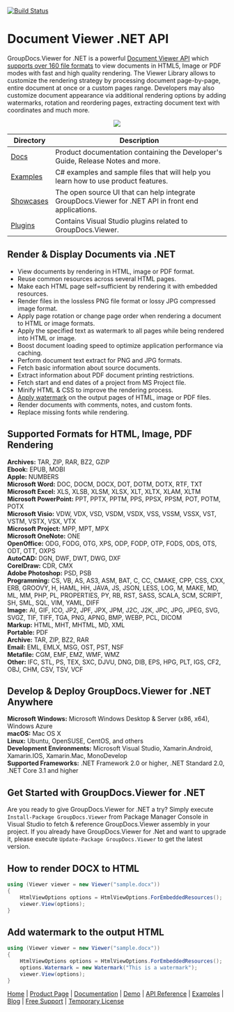 [![Build Status](https://travis-ci.com/groupdocs-viewer/GroupDocs.Viewer-for-.NET.svg?branch=master)](https://travis-ci.com/groupdocs-viewer/GroupDocs.Viewer-for-.NET)

# Document Viewer .NET API

GroupDocs.Viewer for .NET is a powerful [Document Viewer API](https://products.groupdocs.com/viewer/net) which [supports over 160 file formats](https://docs.groupdocs.com/viewer/net/supported-document-formats/) to view documents in HTML5, Image or PDF modes with fast and high quality rendering. The Viewer Library allows to customize the rendering strategy by processing document page-by-page, entire document at once or a custom pages range. Developers may also customize document appearance via additional rendering options by adding watermarks, rotation and reordering pages, extracting document text with coordinates and much more.

<p align="center">
  <a title="Download complete GroupDocs.Viewer for .NET source code" href="https://github.com/groupdocsviewer/GroupDocs_Viewer_NET/archive/master.zip">
	<img src="https://raw.github.com/AsposeExamples/java-examples-dashboard/master/images/downloadZip-Button-Large.png" />
  </a>
</p>

Directory | Description
--------- | -----------
[Docs](https://github.com/groupdocs-viewer/GroupDocs.Viewer-for-.NET/tree/master/Docs)  | Product documentation containing the Developer's Guide, Release Notes and more.
[Examples](https://github.com/groupdocs-viewer/GroupDocs.Viewer-for-.NET/tree/master/Examples)  | C# examples and sample files that will help you learn how to use product features. 
[Showcases](https://github.com/groupdocs-viewer/GroupDocs.Viewer-for-.NET/tree/master/Showcases)  | The open source UI that can help integrate GroupDocs.Viewer for .NET API in front end applications. 
[Plugins](https://github.com/groupdocs-viewer/GroupDocs.Viewer-for-.NET/tree/master/Plugins)  | Contains Visual Studio plugins related to GroupDocs.Viewer.

## Render & Display Documents via .NET

- View documents by rendering in HTML, image or PDF format.
- Reuse common resources across several HTML pages.
- Make each HTML page self=sufficient by rendering it with embedded resources.
- Render files in the lossless PNG file format or lossy JPG compressed image format.
- Apply page rotation or change page order when rendering a document to HTML or image formats.
- Apply the specified text as watermark to all pages while being rendered into HTML or image.
- Boost document loading speed to optimize application performance via caching.
- Perform document text extract for PNG and JPG formats.
- Fetch basic information about source documents.
- Extract information about PDF document printing restrictions.
- Fetch start and end dates of a project from MS Project file.
- Minify HTML & CSS to improve the rendering process.
- [Apply watermark](https://docs.groupdocs.com/viewer/net/add-text-watermark/) on the output pages of HTML, image or PDF files.
- Render documents with comments, notes, and custom fonts.
- Replace missing fonts while rendering.

## Supported Formats for HTML, Image, PDF Rendering

**Archives:** TAR, ZIP, RAR, BZ2, GZIP \
**Ebook:** EPUB, MOBI \
**Apple:** NUMBERS \
**Microsoft Word:** DOC, DOCM, DOCX, DOT, DOTM, DOTX, RTF, TXT\
**Microsoft Excel:** XLS, XLSB, XLSM, XLSX, XLT, XLTX, XLAM, XLTM\
**Microsoft PowerPoint:** PPT, PPTX, PPTM, PPS, PPSX, PPSM, POT, POTM, POTX\
**Microsoft Visio:** VDW, VDX, VSD, VSDM, VSDX, VSS, VSSM, VSSX, VST, VSTM, VSTX, VSX, VTX\
**Microsoft Project:** MPP, MPT, MPX\
**Microsoft OneNote:** ONE\
**OpenOffice:** ODG, FODG, OTG, XPS, ODP, FODP, OTP, FODS, ODS, OTS, ODT, OTT, OXPS\
**AutoCAD:** DGN, DWF, DWT, DWG, DXF\
**CorelDraw:** CDR, CMX\
**Adobe Photoshop:** PSD, PSB\
**Programming:** CS, VB, AS, AS3, ASM, BAT, C, CC, CMAKE, CPP, CSS, CXX, ERB, GROOVY, H, HAML, HH, JAVA, JS, JSON, LESS, LOG, M, MAKE, MD, ML, MM, PHP, PL, PROPERTIES, PY, RB, RST, SASS, SCALA, SCM, SCRIPT, SH, SML, SQL, VIM, YAML, DIFF\
**Image:** AI, GIF, ICO, JP2, JPF, JPX, JPM, J2C, J2K, JPC, JPG, JPEG, SVG, SVGZ, TIF, TIFF, TGA, PNG, APNG, BMP, WEBP, PCL, DICOM\
**Markup:** HTML, MHT, MHTML, MD, XML\
**Portable:** PDF\
**Archive:** TAR, ZIP, BZ2, RAR\
**Email:** EML, EMLX, MSG, OST, PST, NSF\
**Metafile:** CGM, EMF, EMZ, WMF, WMZ\
**Other:** IFC, STL, PS, TEX, SXC, DJVU, DNG, DIB, EPS, HPG, PLT, IGS, CF2, OBJ, CHM, CSV, TSV, VCF

## Develop & Deploy GroupDocs.Viewer for .NET Anywhere

**Microsoft Windows:** Microsoft Windows Desktop & Server (x86, x64), Windows Azure\
**macOS:** Mac OS X\
**Linux:** Ubuntu, OpenSUSE, CentOS, and others\
**Development Environments:** Microsoft Visual Studio, Xamarin.Android, Xamarin.IOS, Xamarin.Mac, MonoDevelop\
**Supported Frameworks:** .NET Framework 2.0 or higher, .NET Standard 2.0, .NET Core 3.1 and higher

## Get Started with GroupDocs.Viewer for .NET

Are you ready to give GroupDocs.Viewer for .NET a try? Simply execute `Install-Package GroupDocs.Viewer` from Package Manager Console in Visual Studio to fetch & reference GroupDocs.Viewer assembly in your project. If you already have GroupDocs.Viewer for .Net and want to upgrade it, please execute `Update-Package GroupDocs.Viewer` to get the latest version.

## How to render DOCX to HTML

```csharp
using (Viewer viewer = new Viewer("sample.docx"))
{
    HtmlViewOptions options = HtmlViewOptions.ForEmbeddedResources();
    viewer.View(options);
}
```

## Add watermark to the output HTML

```csharp
using (Viewer viewer = new Viewer("sample.docx"))
{
    HtmlViewOptions options = HtmlViewOptions.ForEmbeddedResources();
    options.Watermark = new Watermark("This is a watermark");
    viewer.View(options);
}
```

[Home](https://www.groupdocs.com/) | [Product Page](https://products.groupdocs.com/viewer/net) | [Documentation](https://docs.groupdocs.com/viewer/net/) | [Demo](https://products.groupdocs.app/viewer/family) | [API Reference](https://apireference.groupdocs.com/net/viewer) | [Examples](https://github.com/groupdocs-viewer/GroupDocs.Viewer-for-.NET) | [Blog](https://blog.groupdocs.com/category/viewer/) | [Free Support](https://forum.groupdocs.com/c/viewer) | [Temporary License](https://purchase.groupdocs.com/temporary-license)
